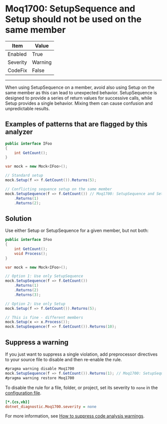# Moq1700: SetupSequence and Setup should not be used on the same member

| Item     | Value   |
| -------- | ------- |
| Enabled  | True    |
| Severity | Warning |
| CodeFix  | False   |
---

When using SetupSequence on a member, avoid also using Setup on the same member as this can lead to unexpected behavior. SetupSequence is designed to provide a series of return values for successive calls, while Setup provides a single behavior. Mixing them can cause confusion and unpredictable results.

## Examples of patterns that are flagged by this analyzer

```csharp
public interface IFoo
{
    int GetCount();
}

var mock = new Mock<IFoo>();

// Standard setup
mock.Setup(f => f.GetCount()).Returns(5);

// Conflicting sequence setup on the same member
mock.SetupSequence(f => f.GetCount()) // Moq1700: SetupSequence and Setup should not be used on the same member
    .Returns(1)
    .Returns(2);
```

## Solution

Use either Setup or SetupSequence for a given member, but not both:

```csharp
public interface IFoo
{
    int GetCount();
    void Process();
}

var mock = new Mock<IFoo>();

// Option 1: Use only SetupSequence
mock.SetupSequence(f => f.GetCount())
    .Returns(1)
    .Returns(2)
    .Returns(3);

// Option 2: Use only Setup 
mock.Setup(f => f.GetCount()).Returns(5);

// This is fine - different members
mock.Setup(x => x.Process());
mock.SetupSequence(f => f.GetCount()).Returns(10);
```

## Suppress a warning

If you just want to suppress a single violation, add preprocessor directives to
your source file to disable and then re-enable the rule.

```csharp
#pragma warning disable Moq1700
mock.SetupSequence(f => f.GetCount()).Returns(1); // Moq1700: SetupSequence and Setup should not be used on the same member
#pragma warning restore Moq1700
```

To disable the rule for a file, folder, or project, set its severity to `none`
in the
[configuration file](https://learn.microsoft.com/en-us/dotnet/fundamentals/code-analysis/configuration-files).

```ini
[*.{cs,vb}]
dotnet_diagnostic.Moq1700.severity = none
```

For more information, see
[How to suppress code analysis warnings](https://learn.microsoft.com/en-us/dotnet/fundamentals/code-analysis/suppress-warnings).